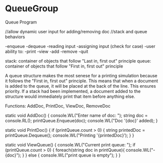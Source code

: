# QueueGroup

Queue Program

//allow dynamic user input for adding/removing doc
//stack and queue behaviors

-enqueue
-dequeue
-reading input
-assigning input (check for case)
-user ability to:
  -print
  -view
  -add
  -remove
  -quit

stack: container of objects that follow "Last in, first out" principle
queue: container of objects that follow "First in, first out" principle

A queue structure makes the most senese for a printing simulation because it follows the "First in, first out" principle. This means that when a document is added to the queue, it will be placed at the back of the line. This ensures priority. If a stack had been implemented, a document added to the structure would immediately print that item before anything else.

Functions: AddDoc, PrintDoc, ViewDoc, RemoveDoc

static void AddDoc() {
  console.WL("Enter name of doc: ");
  string doc = console.RL();
  printQueue.Enqueue(doc);
  console.WL("Doc '{doc}' added);
}

static void PrintDoc() {
  if (printQueue.count > 0) {
    string printedDoc = printQueue.Dequeue();
    console.WL("Printing '{printedDoc}');
  }
}

static void ViewQueue() {
  console.WL("Current print queue: ");
  if (printQueue.count > 0) {
    foreach(string doc in printQueue){
      console.WL("-{doc}");
    }
  }
  else {
    console.WL("print queue is empty");
  }
}
